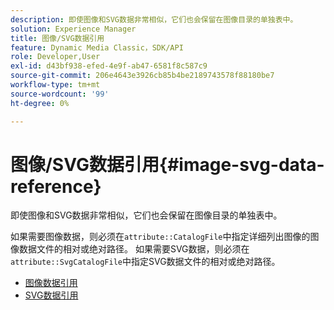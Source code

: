 ```yaml
---
description: 即使图像和SVG数据非常相似，它们也会保留在图像目录的单独表中。
solution: Experience Manager
title: 图像/SVG数据引用
feature: Dynamic Media Classic，SDK/API
role: Developer,User
exl-id: d43bf938-efed-4e9f-ab47-6581f8c587c9
source-git-commit: 206e4643e3926cb85b4be2189743578f88180be7
workflow-type: tm+mt
source-wordcount: '99'
ht-degree: 0%

---
```


# 图像/SVG数据引用{#image-svg-data-reference}

即使图像和SVG数据非常相似，它们也会保留在图像目录的单独表中。

如果需要图像数据，则必须在`attribute::CatalogFile`中指定详细列出图像的图像数据文件的相对或绝对路径。 如果需要SVG数据，则必须在`attribute::SvgCatalogFile`中指定SVG数据文件的相对或绝对路径。

* [图像数据引用](c-image-data-reference/c-image-data-reference.md)
* [SVG数据引用](c-svg-data-reference/c-svg-data-reference.md)
